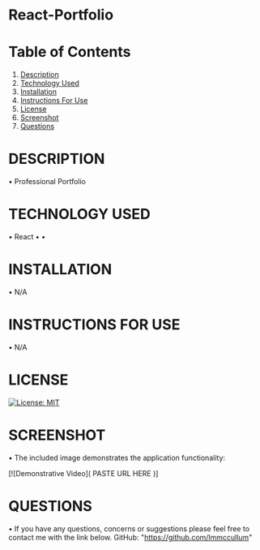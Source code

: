 # React-Portfolio

# Table of Contents

  1. [Description](#Description)
  2. [Technology Used](#TechnologyUsed)
  3. [Installation](#Installation)
  4. [Instructions For Use](#InstructionsForUse)
  5. [License](#License)
  6. [Screenshot](#Screenshot)
  7. [Questions](#Questions)

# DESCRIPTION
•  Professional Portfolio

# TECHNOLOGY USED
• React
• 
• 

# INSTALLATION
• N/A

# INSTRUCTIONS FOR USE
• N/A

# LICENSE

[![License: MIT](https://img.shields.io/badge/License-MIT-yellow.svg)](https://opensource.org/licenses/MIT)

# SCREENSHOT
• The included image demonstrates the application functionality:

[![Demonstrative Video]( PASTE URL HERE     )]

# QUESTIONS
• If you have any questions, concerns or suggestions please feel free to contact me with the link below.
GitHub: "https://github.com/lmmccullum"
